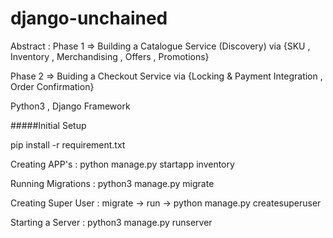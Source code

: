 # django-unchained

Abstract : 
Phase 1 =>
Building a Catalogue Service (Discovery) via  {SKU , Inventory , Merchandising , Offers , Promotions}

Phase 2 => 
Buiding a Checkout Service via {Locking & Payment Integration , Order Confirmation}

Python3 , Django Framework 

#####Initial Setup 

pip install -r requirement.txt


Creating APP's : python manage.py startapp inventory

Running Migrations : python3 manage.py migrate

Creating Super User : migrate -> run -> python manage.py createsuperuser

Starting a Server : python3 manage.py runserver 
